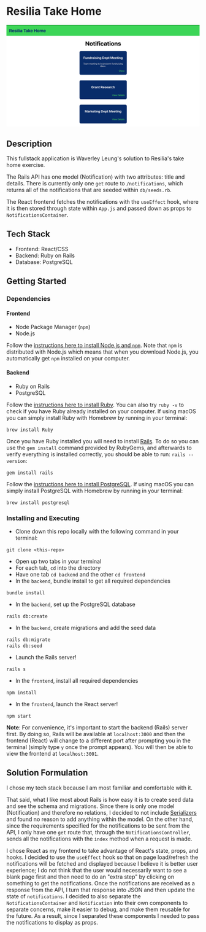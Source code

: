 # Resilia Take Home

![ScreenShot of Resilia Take Home](./images/Resilia-Take-Home-ScreenShot.jpg)

## Description

This fullstack application is Waverley Leung's solution to Resilia's take home exercise.

The Rails API has one model (Notification) with two attributes: title and details. There is currently only one `get` route to `/notifications`, which returns all of the notifications that are seeded within `db/seeds.rb`. 

The React frontend fetches the notifications with the `useEffect` hook, where it is then stored through state within `App.js` and passed down as props to `NotificationsContainer`.

## Tech Stack

- Frontend: React/CSS
- Backend: Ruby on Rails
- Database: PostgreSQL

## Getting Started

### Dependencies

#### Frontend

- Node Package Manager (`npm`)
- Node.js

Follow the [instructions here to install Node.js and `npm`](https://nodejs.org/en/). Note that `npm` is distributed with Node.js which means that when you download Node.js, you automatically get `npm` installed on your computer.

#### Backend

- Ruby on Rails
- PostgreSQL

Follow the [instructions here to install Ruby](https://www.ruby-lang.org/en/documentation/installation/). You can also try `ruby -v` to check if you have Ruby already installed on your computer. If using macOS you can simply install Ruby with Homebrew by running in your terminal:

```
brew install Ruby
```

Once you have Ruby installed you will need to install [Rails](https://guides.rubyonrails.org/v5.0/getting_started.html#installing-rails). To do so you can use the `gem install` command provided by RubyGems, and afterwards to verify everything is installed correctly, you should be able to run: `rails --version`:

```
gem install rails
```

Follow the [instructions here to install PostgreSQL](https://www.postgresql.org/download/). If using macOS you can simply install PostgreSQL with Homebrew by running in your terminal:

```
brew install postgresql
```

### Installing and Executing

- Clone down this repo locally with the following command in your terminal:

```
git clone <this-repo>
```

- Open up two tabs in your terminal
- For each tab, `cd` into the directory
- Have one tab `cd backend` and the other `cd frontend`
- In the `backend`, bundle install to get all required dependencies

```
bundle install
```

- In the `backend`, set up the PostgreSQL database

```
rails db:create
```

- In the `backend`, create migrations and add the seed data

```
rails db:migrate
rails db:seed
```

- Launch the Rails server!

```
rails s
```

- In the `frontend`, install all required dependencies

```
npm install
```

- In the `frontend`, launch the React server!

```
npm start
```

**Note**: For convenience, it's important to start the backend (Rails) server first. By doing so, Rails will be available at `localhost:3000` and then the frontend (React) will change to a different port after prompting you in the terminal (simply type `y` once the prompt appears). You will then be able to view the frontend at `localhost:3001`.

## Solution Formulation
I chose my tech stack because I am most familiar and comfortable with it. 

That said, what I like most about Rails is how easy it is to create seed data and see the schema and migrations. Since there is only one model (Notification) and therefore no relations, I decided to not include [Serializers](https://github.com/rails-api/active_model_serializers) and found no reason to add anything within the model. On the other hand, since the requirements specified for the notifications to be sent from the API, I only have one `get` route that, through the `NotificationsController`, sends all the notifications with the `index` method when a request is made.

I chose React as my frontend to take advantage of React's state, props, and hooks. I decided to use the `useEffect` hook so that on page load/refresh the notifications will be fetched and displayed because I believe it is better user experience; I do not think that the user would necessarily want to see a blank page first and then need to do an "extra step" by clicking on something to get the notifications. Once the notifications are received as a response from the API, I turn that response into JSON and then update the state of `notifications`. I decided to also separate the `NotificationsContainer` and `Notification` into their own components to separate concerns, make it easier to debug, and make them reusable for the future. As a result, since I separated these components I needed to pass the notifications to display as props.

